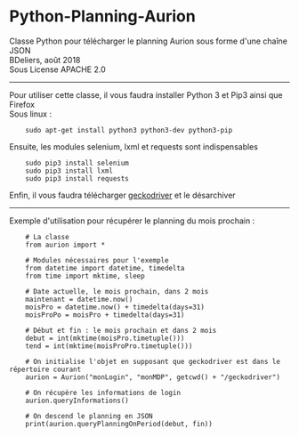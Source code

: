# Python-Planning-Aurion

Classe Python pour télécharger le planning Aurion sous forme d'une chaîne JSON  
BDeliers, août 2018  
Sous License APACHE 2.0  

---

Pour utiliser cette classe, il vous faudra installer Python 3 et Pip3 ainsi que Firefox  
Sous linux :

```
    sudo apt-get install python3 python3-dev python3-pip
```

Ensuite, les modules selenium, lxml et requests sont indispensables

```
    sudo pip3 install selenium
    sudo pip3 install lxml
    sudo pip3 install requests
```

Enfin, il vous faudra télécharger [geckodriver](https://github.com/mozilla/geckodriver/releases) et le désarchiver

---

Exemple d'utilisation pour récupérer le planning du mois prochain :

```
    # La classe
    from aurion import *

    # Modules nécessaires pour l'exemple
    from datetime import datetime, timedelta
    from time import mktime, sleep

    # Date actuelle, le mois prochain, dans 2 mois
    maintenant = datetime.now()
    moisPro = datetime.now() + timedelta(days=31)
    moisProPo = moisPro + timedelta(days=31)

    # Début et fin : le mois prochain et dans 2 mois
    debut = int(mktime(moisPro.timetuple()))
    tend = int(mktime(moisProPro.timetuple()))

    # On initialise l'objet en supposant que geckodriver est dans le répertoire courant
    aurion = Aurion("monLogin", "monMDP", getcwd() + "/geckodriver")
    
    # On récupère les informations de login
    aurion.queryInformations()

    # On descend le planning en JSON
    print(aurion.queryPlanningOnPeriod(debut, fin))
```
